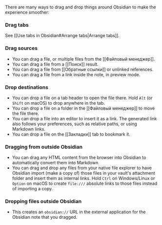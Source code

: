 There are many ways to drag and drop things around Obsidian to make the experience smoother:

### Drag tabs

See [[Use tabs in Obsidian#Arrange tabs|Arrange tabs]].

### Drag sources

- You can drag a file, or multiple files from the [[Файловый менеджер]].
- You can drag a file from a [[Поиск]] result.
- You can drag a file from [[Обратные ссылки]] or unlinked references.
- You can drag a file from a link inside the note, in preview mode.

### Drop destinations

- You can drop a file on a tab header to open the file there. Hold `Alt` (or `Shift` on macOS) to drop anywhere in the tab.
- You can drop a file on a folder in the [[Файловый менеджер]] to move the file there.
- You can drop a file into an editor to insert it as a link. The generated link also follows your preferences, such as relative paths, or using Markdown links.
- You can drop a file on the [[Закладки]] tab to bookmark it.

### Dragging from outside Obsidian

- You can drag any HTML content from the browser into Obsidian to automatically convert them into Markdown
- You can drag and drop any files from your native file explorer to have Obsidian import (make a copy of) those files in your vault's attachment folder and insert them as internal links. Hold `Ctrl` on Windows/Linux or `Option` on macOS to create `file:///` absolute links to those files instead of importing a copy.

### Dropping files outside Obsidian

- This creates an `obsidian://` URL in the external application for the Obsidian note that you dragged.
